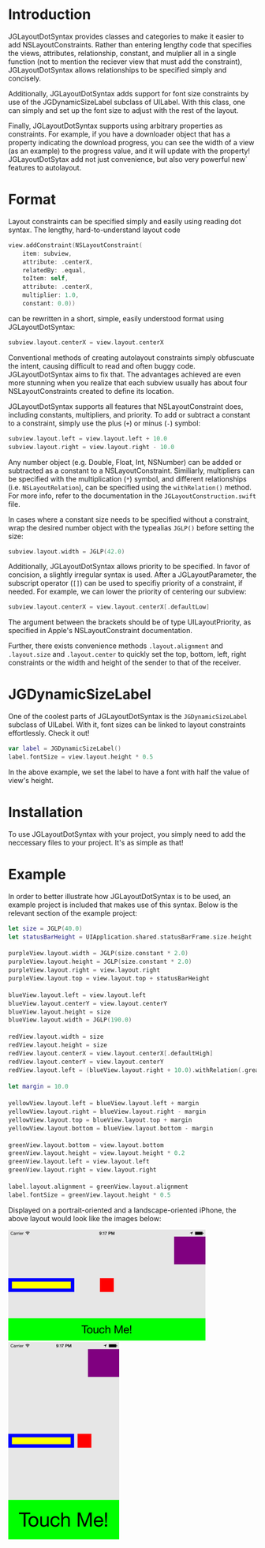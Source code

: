 Introduction
=================

JGLayoutDotSyntax provides classes and categories to make it easier to add NSLayoutConstraints. Rather than entering lengthy code that specifies the views, attributes, relationship, constant, and mulplier all in a single function (not to mention the reciever view that must add the constraint), JGLayoutDotSyntax allows relationships to be specified simply and concisely.

Additionally, JGLayoutDotSyntax adds support for font size constraints by use of the JGDynamicSizeLabel subclass of UILabel. With this class, one can simply and set up the font size to adjust with the rest of the layout.

Finally, JGLayoutDotSyntax supports using arbitrary properties as constraints. For example, if you have a downloader object that has a property indicating the download progress, you can see the width of a view (as an example) to the progress value, and it will update with the property! JGLayoutDotSytax add not just convenience, but also very powerful new` features to autolayout.

Format
=================

Layout constraints can be specified simply and easily using reading dot syntax. The lengthy, hard-to-understand layout code

```swift
view.addConstraint(NSLayoutConstraint(
	item: subview,
	attribute: .centerX,
	relatedBy: .equal,
	toItem: self,
	attribute: .centerX,
	multiplier: 1.0,
	constant: 0.0))
```

can be rewritten in a short, simple, easily understood format using JGLayoutDotSyntax:

```swift
subview.layout.centerX = view.layout.centerX
```


Conventional methods of creating autolayout constraints simply obfuscuate the intent, causing difficult to read and often buggy code. JGLayoutDotSyntax aims to fix that. The advantages achieved are even more stunning when you realize that each subview usually has about four NSLayoutConstraints created to define its location.

JGLayoutDotSyntax supports all features that NSLayoutConstraint does, including constants, multipliers, and priority. To add or subtract a constant to a constraint, simply use the plus (`+`) or minus (`-`) symbol:

```swift
subview.layout.left = view.layout.left + 10.0
subview.layout.right = view.layout.right - 10.0
```

Any number object (e.g. Double, Float, Int, NSNumber) can be added or subtracted as a constant to a NSLayoutConstraint. Similiarly, multipliers can be specified with the multiplication (`*`) symbol, and different relationships (i.e. `NSLayoutRelation`), can be specified using the `withRelation()` method. For more info, refer to the documentation in the `JGLayoutConstruction.swift` file.

In cases where a constant size needs to be specified without a constraint, wrap the desired number object with the typealias `JGLP()` before setting the size:

```swift
subview.layout.width = JGLP(42.0)
```

Additionally, JGLayoutDotSyntax allows priority to be specified. In favor of concision, a slightly irregular syntax is used. After a JGLayoutParameter, the subscript operator (`[]`) can be used to specifiy priority of a constraint, if needed. For example, we can lower the priority of centering our subview:

```swift
subview.layout.centerX = view.layout.centerX[.defaultLow]
```

The argument between the brackets should be of type UILayoutPriority, as specified in Apple's NSLayoutConstraint documentation.

Further, there exists convenience methods `.layout.alignment` and `.layout.size` and `.layout.center` to quickly set the top, bottom, left, right constraints or the width and height of the sender to that of the receiver.

JGDynamicSizeLabel
=================

One of the coolest parts of JGLayoutDotSyntax is the `JGDynamicSizeLabel` subclass of UILabel. With it, font sizes can be linked to layout constraints effortlessly. Check it out!

```swift
var label = JGDynamicSizeLabel()
label.fontSize = view.layout.height * 0.5
```

In the above example, we set the label to have a font with half the value of view's height.

Installation
=================

To use JGLayoutDotSyntax with your project, you simply need to add the neccessary files to your project. It's as simple as that!

Example
=================

In order to better illustrate how JGLayoutDotSyntax is to be used, an example project is included that makes use of this syntax. Below is the relevant section of the example project:

```swift
let size = JGLP(40.0)
let statusBarHeight = UIApplication.shared.statusBarFrame.size.height

purpleView.layout.width = JGLP(size.constant * 2.0)
purpleView.layout.height = JGLP(size.constant * 2.0)
purpleView.layout.right = view.layout.right
purpleView.layout.top = view.layout.top + statusBarHeight

blueView.layout.left = view.layout.left
blueView.layout.centerY = view.layout.centerY
blueView.layout.height = size
blueView.layout.width = JGLP(190.0)

redView.layout.width = size
redView.layout.height = size
redView.layout.centerX = view.layout.centerX[.defaultHigh]
redView.layout.centerY = view.layout.centerY
redView.layout.left = (blueView.layout.right + 10.0).withRelation(.greaterThanOrEqual)

let margin = 10.0

yellowView.layout.left = blueView.layout.left + margin
yellowView.layout.right = blueView.layout.right - margin
yellowView.layout.top = blueView.layout.top + margin
yellowView.layout.bottom = blueView.layout.bottom - margin

greenView.layout.bottom = view.layout.bottom
greenView.layout.height = view.layout.height * 0.2
greenView.layout.left = view.layout.left
greenView.layout.right = view.layout.right

label.layout.alignment = greenView.layout.alignment
label.fontSize = greenView.layout.height * 0.5
```

Displayed on a portrait-oriented and a landscape-oriented iPhone, the above layout would look like the images below:

![](https://github.com/JadenGeller/JGLayoutDotSyntax/blob/master/example_layout_portrait.png?raw=true)    
![](https://github.com/JadenGeller/JGLayoutDotSyntax/blob/master/example_layout_landscape.png?raw=true)
